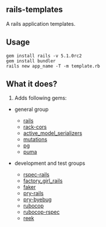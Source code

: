 ## rails-templates

A rails application templates.

## Usage

```shell
gem install rails -v 5.1.0rc2
gem install bundler
rails new app_name -T -m template.rb
```

## What it does?

1. Adds following gems:

  - general group

    * [rails](https://github.com/rails/rails)
    * [rack-cors](https://github.com/cyu/rack-cors)
    * [active_model_serializers](https://github.com/rails-api/active_model_serializers)
    * [mutations](https://github.com/cypriss/mutations)
    * [pg](https://bitbucket.org/ged/ruby-pg/wiki/Home)
    * [puma](https://github.com/puma/puma)

  - development and test groups

    * [rspec-rails](https://github.com/rspec/rspec-rails)
    * [factory_girl_rails](https://github.com/thoughtbot/factory_girl_rails)
    * [faker](https://github.com/stympy/faker)
    * [pry-rails](https://github.com/rweng/pry-rails)
    * [pry-byebug](https://github.com/deivid-rodriguez/pry-byebug)
    * [rubocop](https://github.com/bbatsov/rubocop)
    * [rubocop-rspec](https://github.com/backus/rubocop-rspec)
    * [reek](https://github.com/troessner/reek)
